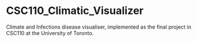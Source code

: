 # CSC110_Climatic_Visualizer
Climate and Infections disease visualiser, implemented as the final project in CSC110 at the University of Toronto.
